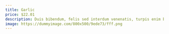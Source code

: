 ```yaml
---
title: Garlic
price: $22.01
description: Duis bibendum, felis sed interdum venenatis, turpis enim blandit mi, in porttitor pede justo eu massa. Donec dapibus. Duis at velit eu est congue elementum.
image: https://dummyimage.com/800x500/9ede73/fff.png
---
```

